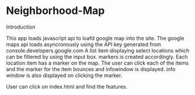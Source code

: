 # Neighborhood-Map 

Introduction

This app loads javascript api to loafd google map into the site. The google maps api loads
asyncronously using the API key generated from console.developers.google.com
A list item displaying select locations which can be filtered by using the input box. markers is created accordingly.
Each location item has a marker on the map.
The user can click each of the items and the marker for the item bounces and infowindow is displayed.
info window is also displayed on clicking the marker.

User can click on index.html and find the features.
